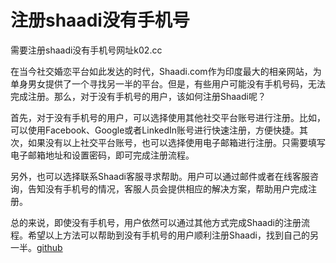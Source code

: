 # 注册shaadi没有手机号

需要注册shaadi没有手机号网址k02.cc

在当今社交婚恋平台如此发达的时代，Shaadi.com作为印度最大的相亲网站，为单身男女提供了一个寻找另一半的平台。但是，有些用户可能没有手机号码，无法完成注册。那么，对于没有手机号的用户，该如何注册Shaadi呢？

首先，对于没有手机号的用户，可以选择使用其他社交平台账号进行注册。比如，可以使用Facebook、Google或者LinkedIn账号进行快速注册，方便快捷。其次，如果没有以上社交平台账号，也可以选择使用电子邮箱进行注册。只需要填写电子邮箱地址和设置密码，即可完成注册流程。

另外，也可以选择联系Shaadi客服寻求帮助。用户可以通过邮件或者在线客服咨询，告知没有手机号的情况，客服人员会提供相应的解决方案，帮助用户完成注册。

总的来说，即使没有手机号，用户依然可以通过其他方式完成Shaadi的注册流程。希望以上方法可以帮助到没有手机号的用户顺利注册Shaadi，找到自己的另一半。[github](https://github.com)